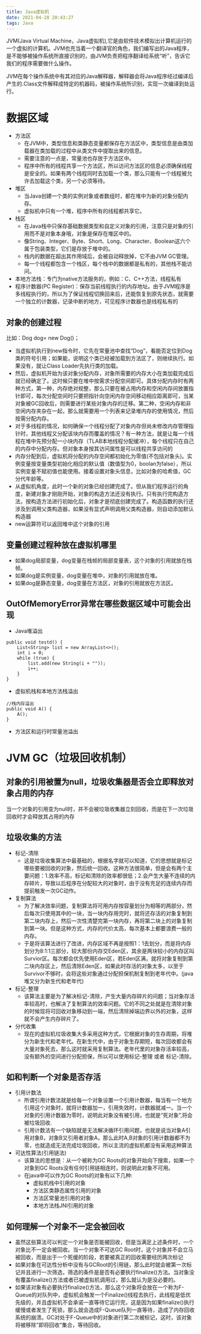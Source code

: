 ```yaml
---
title: Java虚拟机
date: 2021-04-28 20:43:27
tags: Java
---
```

JVM(Java Virtual Machine，Java虚拟机),它是由软件技术模拟出计算机运行的一个虚拟的计算机。JVM也充当着一个翻译官的角色，我们编写出的Java程序，是不能够被操作系统所直接识别的，由JVM负责把程序翻译给系统“听”，告诉它我们的程序需要做什么操作。

JVM在每个操作系统中有其对应的Java解释器，解释器会将Java程序经过编译后产生的.Class文件解释成特定的机器码，被操作系统所识别，实现一次编译到处运行。
<!--more-->
# 数据区域
- 方法区
    - 在JVM中，类型信息和类静态变量都保存在方法区中，类型信息是由类加载器在类加载的过程中从类文件中提取出来的信息。
    - 需要注意的一点是，常量池也存放于方法区中。
    - 程序中所有的线程共享一个方法区，所以访问方法区的信息必须确保线程是安全的。如果有两个线程同时去加载一个类，那么只能有一个线程被允许去加载这个类，另一个必须等待。
- 堆区
    - 当Java创建一个类的实例对象或者数组时，都在堆中为新的对象分配内存。
    - 虚拟机中只有一个堆，程序中所有的线程都共享它。
- 栈区
    - 在Java栈中只保存基础数据类型和自定义对象的引用，注意只是对象的引用而不是对象本身哦，对象是保存在堆区中的。
    - 像String、Integer、Byte、Short、Long、Character、Boolean这六个属于包装类型，它们是存放于堆中的。
    - 栈内的数据在超出其作用域后，会被自动释放掉，它不由JVM GC管理。
    - 每一个线程都包含一个栈区，每个栈中的数据都是私有的，其他栈不能访问。
- 本地方法栈：专门为native方法服务的，例如：C、C++方法，线程私有
- 程序计数器(PC Register)：保存当前线程执行的内存地址。由于JVM程序是多线程执行的，所以为了保证线程切换回来后，还能恢复到原先状态，就需要一个独立的计数器，记录中断的地方，可见程序计数器也是线程私有的

## 对象的创建过程
比如：Dog dog= new Dog()；
- 当虚拟机执行到new指令时，它先在常量池中查找“Dog”，看能否定位到Dog类的符号引用；如果能，说明这个类已经被加载到方法区了，则继续执行。如果没有，就让Class Loader先执行类的加载。
- 然后，虚拟机开始为该对象分配内存，对象所需要的内存大小在类加载完成后就已经确定了。这时候只要在堆中按需求分配空间即可。具体分配内存时有两种方式，第一种，内存绝对规整，那么只要在被占用内存和空闲内存间放置指针即可，每次分配空间时只要把指针向空闲内存空间移动相应距离即可，当某对象被GC回收后，则需要进行某些对象内存的迁移。第二种，空闲内存和非空闲内存夹杂在一起，那么就需要用一个列表来记录堆内存的使用情况，然后按需分配内存。
- 对于多线程的情况，如何确保一个线程分配了对象内存但尚未修改内存管理指针时，其他线程又分配该块内存而覆盖的情况？有一种方法，就是让每一个线程在堆中先预分配一小块内存（TLAB本地线程分配缓冲），每个线程只在自己的内存中分配内存。但对象本身按其访问属性是可以线程共享访问的
- 内存分配到后，虚拟机将分配的内存空间都初始化为零值(不包括对象头)。实例变量按变量类型初始化相应的默认值（数值型为0，boolan为false），所以实例变量不赋初值也能使用。接着设置对象头信息，比如对象的哈希值，GC分代年龄等。
- 从虚拟机角度，此时一个新的对象已经创建完成了。但从我们程序运行的角度，新建对象才刚刚开始，对象的构造方法还没有执行。只有执行完构造方法，按构造方法进行初始化后，对象才是彻底创建完成了。构造函数的执行还涉及到调用父类构造器，如果没有显式声明调用父类构造器，则自动添加默认构造器
- new运算符可以返回堆中这个对象的引用

## 变量创建过程种放在虚拟机哪里
- 如果dog局部变量，dog变量在栈帧的局部变量表，这个对象的引用就放在栈帧。
- 如果dog是实例变量，dog变量在堆中，对象的引用就放在堆。
- 如果dog是静态变量，dog变量在方法区，对象的引用就放在方法区。

## OutOfMemoryError异常在哪些数据区域中可能会出现
- Java堆溢出
```
public void testd() {
    List<String> list = new ArrayList<>();
    int i = 0;
    while (true) {
        list.add(new String(i + ""));
        i++;
    }
}
```
- 虚拟机栈和本地方法栈溢出
```
//栈内存溢出
public void A() {
    A();
}
```
- 方法区和运行时常量池溢出

# JVM GC（垃圾回收机制）

## 对象的引用被置为null，垃圾收集器是否会立即释放对象占用的内存
当一个对象的引用变为null时，并不会被垃圾收集器立刻回收，而是在下一次垃圾回收时才会释放其占用的内存

## 垃圾收集的方法
- 标记-清除
    - 这是垃圾收集算法中最基础的，根据名字就可以知道，它的思想就是标记哪些要被回收的对象，然后统一回收。这种方法很简单，但是会有两个主要问题：1.效率不高，标记和清除的效率都很低；2.会产生大量不连续的内存碎片，导致以后程序在分配较大的对象时，由于没有充足的连续内存而提前触发一次GC动作。
- 复制算法
    - 为了解决效率问题，复制算法将可用内存按容量划分为相等的两部分，然后每次只使用其中的一块，当一块内存用完时，就将还存活的对象复制到第二块内存上，然后一次性清楚完第一块内存，再将第二块上的对象复制到第一块。但是这种方式，内存的代价太高，每次基本上都要浪费一般的内存。
    - 于是将该算法进行了改进，内存区域不再是按照1：1去划分，而是将内存划分为8:1:1三部分，较大那份内存交Eden区，其余是两块较小的内存区叫Survior区。每次都会优先使用Eden区，若Eden区满，就将对象复制到第二块内存区上，然后清除Eden区，如果此时存活的对象太多，以至于Survivor不够时，会将这些对象通过分配担保机制复制到老年代中。(java堆又分为新生代和老年代)
- 标记-整理
    - 该算法主要是为了解决标记-清除，产生大量内存碎片的问题；当对象存活率较高时，也解决了复制算法的效率问题。它的不同之处就是在清除对象的时候现将可回收对象移动到一端，然后清除掉端边界以外的对象，这样就不会产生内存碎片了。
- 分代收集
    - 现在的虚拟机垃圾收集大多采用这种方式，它根据对象的生存周期，将堆分为新生代和老年代。在新生代中，由于对象生存期短，每次回收都会有大量对象死去，那么这时就采用复制算法。老年代里的对象存活率较高，没有额外的空间进行分配担保，所以可以使用标记-整理 或者 标记-清除。

## 如和判断一个对象是否存活
- 引用计数法
    - 所谓引用计数法就是给每一个对象设置一个引用计数器，每当有一个地方引用这个对象时，就将计数器加一，引用失效时，计数器就减一。当一个对象的引用计数器为零时，说明此对象没有被引用，也就是“死对象”,将会被垃圾回收.
    - 引用计数法有一个缺陷就是无法解决循环引用问题，也就是说当对象A引用对象B，对象B又引用者对象A，那么此时A,B对象的引用计数器都不为零，也就造成无法完成垃圾回收，所以主流的虚拟机都没有采用这种算法
- 可达性算法(引用链法)
    - 该算法的思想是：从一个被称为GC Roots的对象开始向下搜索，如果一个对象到GC Roots没有任何引用链相连时，则说明此对象不可用。
    - 在java中可以作为GC Roots的对象有以下几种:
        - 虚拟机栈中引用的对象
        - 方法区类静态属性引用的对象
        - 方法区常量池引用的对象
        - 本地方法栈JNI引用的对象

## 如何理解一个对象不一定会被回收
- 虽然这些算法可以判定一个对象是否能被回收，但是当满足上述条件时，一个对象比不一定会被回收。当一个对象不可达GC Root时，这个对象并不会立马被回收，而是出于一个死缓的阶段，若要被真正的回收需要经历两次标记
- 如果对象在可达性分析中没有与GCRoot的引用链，那么此时就会被第一次标记并且进行一次筛选，筛选的条件是是否有必要执行finalize()方法。当对象没有覆盖finalize()方法或者已被虚拟机调用过，那么就认为是没必要的。
- 如果该对象有必要执行finalize()方法，那么这个对象将会放在一个称为F-Queue的对队列中，虚拟机会触发一个Finalize()线程去执行，此线程是低优先级的，并且虚拟机不会承诺一直等待它运行完，这是因为如果finalize()执行缓慢或者发生了死锁，那么就会造成F-Queue队列一直等待，造成了内存回收系统的崩溃。GC对处于F-Queue中的对象进行第二次被标记，这时，该对象将被移除”即将回收”集合，等待回收。